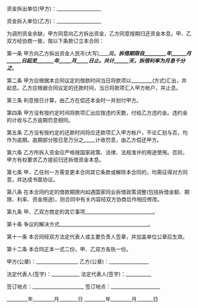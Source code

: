 
 


资金拆出单位(甲方)：___________________


资金拆入单位(乙方)：___________________


为调剂资金余缺，甲方同意向乙方拆出资金，乙方同意按期归还资金本息。甲、乙双方经协商一致，按以下条款订立本合同：


第一条 甲方向乙方拆出资金人民币(大写)_________元，拆借期限自_________年______月______日起至_______年_____月_____日止。共计______天，拆借利率为月息千分之_____。


第二条 甲方应根据本合同议定的借款时间当日将款项以_________(方式)汇出，并起息。乙方应根据合同议定的还款时间，当日将款项汇入甲方帐户，并止息。


第三条 利息按日计算，由乙方在偿还本金时一并划付甲方。


第四条 甲方没有按约定时间将款项汇出应按违约天数，付给乙方违约金。违约金的计收与乙方逾期罚息相同。


第五条 乙方没有按约定的还款时间将应还款项汇入甲方帐户，不论汇划与否，均作为逾期。逾期部分按日息万分之_____计收罚息，由乙方偿还甲方。


第六条 乙方所拆入资金应严格按国家政策、法律、法规准许的用途使用。否则，甲方有权要求乙方提前归还拆借资金本息。


第七条 甲、乙任何一方需变更本合同其它条款或解除本合同的，均需征得对方同意，并达成书面协议。


第八条 在本合同约定的借款期限内如遇国家同业拆借政策调整(包括拆借金额、期限、利率、资金用途)，则合同中有关内容经双方协商后作相应修改。


第九条 甲、乙双方商定的其它事项_____________________________。


第十条 争议的解决方式______________________________________。


第十一条 本合同经双方法定代表人或主要负责人签章，并加盖单位公章后生效。


第十二条 本合同正本一式二份，甲、乙双方各执一份。


甲方(公章)：__________________ 乙方(公章)：_________________


法定代表人(签字)：____________ 法定代表人(签字)：___________


签订地点：______________________ 签订地点：_____________________


_________年_________月________日 _________年_________月_______日
 


 

 
 
 
 
 
  


  
 

  


  


  
 
 
 
 

